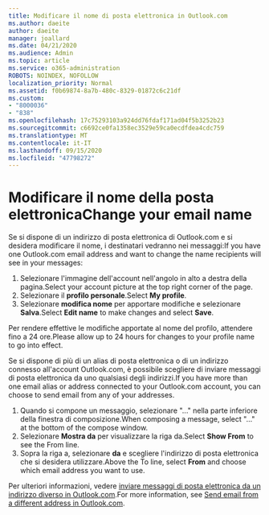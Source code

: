 ```yaml
---
title: Modificare il nome di posta elettronica in Outlook.com
ms.author: daeite
author: daeite
manager: joallard
ms.date: 04/21/2020
ms.audience: Admin
ms.topic: article
ms.service: o365-administration
ROBOTS: NOINDEX, NOFOLLOW
localization_priority: Normal
ms.assetid: f0b69874-8a7b-480c-8329-01872c6c21df
ms.custom:
- "8000036"
- "838"
ms.openlocfilehash: 17c75293103a924dd76fdaf171ad04f5b3252b23
ms.sourcegitcommit: c6692ce0fa1358ec3529e59ca0ecdfdea4cdc759
ms.translationtype: MT
ms.contentlocale: it-IT
ms.lasthandoff: 09/15/2020
ms.locfileid: "47798272"
---
```

# <a name="change-your-email-name"></a><span data-ttu-id="b7e59-102">Modificare il nome della posta elettronica</span><span class="sxs-lookup"><span data-stu-id="b7e59-102">Change your email name</span></span>

<span data-ttu-id="b7e59-103">Se si dispone di un indirizzo di posta elettronica di Outlook.com e si desidera modificare il nome, i destinatari vedranno nei messaggi:</span><span class="sxs-lookup"><span data-stu-id="b7e59-103">If you have one Outlook.com email address and want to change the name recipients will see in your messages:</span></span>
  
1. <span data-ttu-id="b7e59-104">Selezionare l'immagine dell'account nell'angolo in alto a destra della pagina.</span><span class="sxs-lookup"><span data-stu-id="b7e59-104">Select your account picture at the top right corner of the page.</span></span>
2. <span data-ttu-id="b7e59-105">Selezionare il **profilo personale**.</span><span class="sxs-lookup"><span data-stu-id="b7e59-105">Select **My profile**.</span></span>
3. <span data-ttu-id="b7e59-106">Selezionare **modifica nome** per apportare modifiche e selezionare **Salva**.</span><span class="sxs-lookup"><span data-stu-id="b7e59-106">Select **Edit name** to make changes and select **Save**.</span></span>

<span data-ttu-id="b7e59-107">Per rendere effettive le modifiche apportate al nome del profilo, attendere fino a 24 ore.</span><span class="sxs-lookup"><span data-stu-id="b7e59-107">Please allow up to 24 hours for changes to your profile name to go into effect.</span></span>
  
<span data-ttu-id="b7e59-108">Se si dispone di più di un alias di posta elettronica o di un indirizzo connesso all'account Outlook.com, è possibile scegliere di inviare messaggi di posta elettronica da uno qualsiasi degli indirizzi.</span><span class="sxs-lookup"><span data-stu-id="b7e59-108">If you have more than one email alias or address connected to your Outlook.com account, you can choose to send email from any of your addresses.</span></span>
  
1. <span data-ttu-id="b7e59-109">Quando si compone un messaggio, selezionare "..." nella parte inferiore della finestra di composizione.</span><span class="sxs-lookup"><span data-stu-id="b7e59-109">When composing a message, select "..." at the bottom of the compose window.</span></span>
1. <span data-ttu-id="b7e59-110">Selezionare **Mostra da** per visualizzare la riga da.</span><span class="sxs-lookup"><span data-stu-id="b7e59-110">Select **Show From** to see the From line.</span></span>
1. <span data-ttu-id="b7e59-111">Sopra la riga a, selezionare **da** e scegliere l'indirizzo di posta elettronica che si desidera utilizzare.</span><span class="sxs-lookup"><span data-stu-id="b7e59-111">Above the To line, select **From** and choose which email address you want to use.</span></span>

<span data-ttu-id="b7e59-112">Per ulteriori informazioni, vedere [inviare messaggi di posta elettronica da un indirizzo diverso in Outlook.com](https://support.office.com/article/ccba89cb-141c-4a36-8c56-6d16a8556d2e?wt.mc_id=Office_Outlook_com_Alchemy).</span><span class="sxs-lookup"><span data-stu-id="b7e59-112">For more information, see [Send email from a different address in Outlook.com](https://support.office.com/article/ccba89cb-141c-4a36-8c56-6d16a8556d2e?wt.mc_id=Office_Outlook_com_Alchemy).</span></span>